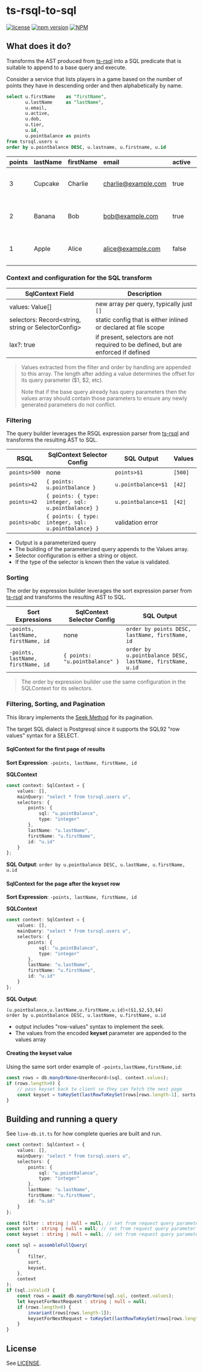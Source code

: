 # ts-rsql-to-sql

[![license](https://img.shields.io/badge/MIT-blue.svg)](https://github.com/massfords/ts-rsql-to-sql/blob/master/LICENSE)
[![npm version](https://badge.fury.io/js/ts-rsql-to-sql.svg)](https://badge.fury.io/js/ts-rsql-to-sql)
[![NPM](https://nodei.co/npm/ts-rsql-to-sql.png?stars=true)](https://www.npmjs.com/package/ts-rsql-to-sql)

## What does it do?

Transforms the AST produced from [ts-rsql](https://github.com/trevor-leach/ts-rsql) into a SQL predicate that is suitable to append to a base query and execute. 

Consider a service that lists players in a game based on the number of points they have in descending order and then alphabetically by name.
```sql
select u.firstName    as "firstName",
       u.lastName     as "lastName",
       u.email,
       u.active,
       u.dob,
       u.tier,
       u.id,
       u.pointbalance as points
from tsrsql.users u
order by u.pointbalance DESC, u.lastname, u.firstname, u.id
```

| points | lastName | firstName | email               | active | dob        | tier   | id                                   |
|:-------|:---------|:----------|:--------------------|:-------|:-----------|:-------|:-------------------------------------|
| 3      | Cupcake  | Charlie   | charlie@example.com | true   | 1960-03-05 | GOLD   | 0399c724-5829-5458-b7ac-ac6a298e0e4b |
| 2      | Banana   | Bob       | bob@example.com     | true   | 1960-02-04 | SILVER | 7139e81e-dc13-54d1-8c10-6fe6f7bfb34e |
| 1      | Apple    | Alice     | alice@example.com   | false  | 1960-01-03 | BRONZE | 7fd757a2-2173-5a60-8d25-615994740358 |


### Context and configuration for the SQL transform

| SqlContext Field                                    | Description                                                                                                                    | 
|-----------------------------------------------------|--------------------------------------------------------------------------------------------------------------------------------|
| values: Value[]                                     | new array per query, typically just `[]`                                                                                       | 
| selectors: Record<string, string or SelectorConfig> | static config that is either inlined or declared at file scope                                                                 | 
| lax?: true                                          | if present, selectors are not required to be defined, but are enforced if defined                                              | 

> Values extracted from the filter and order by handling are appended to this array. 
> The length after adding a value determines the offset for its query parameter ($1, $2, etc).
> 
> Note that if the base query already has query parameters then the values 
> array should contain those parameters to ensure any newly generated 
> parameters do not conflict.
> 

### Filtering
 
The query builder leverages the RSQL expression parser from [ts-rsql](https://github.com/trevor-leach/ts-rsql) and transforms the resulting AST to SQL.

| RSQL         | SqlContext Selector Config                          | SQL Output          | Values  |
|--------------|-----------------------------------------------------|---------------------|---------|
| `points>500` | none                                                | `points>$1`         | `[500]` |
| `points>42`  | `{ points: u.pointbalance }`                        | `u.pointbalance=$1` | `[42]`  |
| `points>42`  | `{ points: { type: integer, sql: u.pointbalance} }` | `u.pointbalance=$1` | `[42]`  |
| `points>abc` | `{ points: { type: integer, sql: u.pointbalance} }` | validation error    |         |

- Output is a parameterized query
- The building of the parameterized query appends to the Values array.
- Selector configuration is either a string or object.
- If the type of the selector is known then the value is validated. 

### Sorting
The order by expression builder leverages the sort expression parser from [ts-rsql](https://github.com/trevor-leach/ts-rsql) and transforms the resulting AST to SQL. 

| Sort Expressions                   | SqlContext Selector Config     | SQL Output                                                |
|------------------------------------|--------------------------------|-----------------------------------------------------------|
| `-points, lastName, firstName, id` | none                           | `order by points DESC, lastName, firstName, id`           |
| `-points, lastName, firstName, id` | `{ points: "u.pointbalance" }` | `order by u.pointbalance DESC, lastName, firstName, u.id` |

> The order by expression builder use the same configuration in the SQLContext for its selectors. 

### Filtering, Sorting, and Pagination

This library implements the [Seek Method](https://use-the-index-luke.com/sql/partial-results/fetch-next-page) for its pagination.

The target SQL dialect is Postgresql since it supports the SQL92 "row values" syntax for a SELECT.

#### SqlContext for the first page of results

**Sort Expression**: `-points, lastName, firstName, id`

**SQLContext**
```typescript
const context: SqlContext = {
    values: [],
    mainQuery: "select * from tsrsql.users u",
    selectors: {
        points: {
            sql: "u.pointBalance",
            type: "integer"
        },
        lastName: "u.lastName",
        firstName: "u.firstName",
        id: "u.id"
    }
};
```

**SQL Output**: `order by u.pointbalance DESC, u.lastName, u.firstName, u.id`

#### SqlContext for the page after the **keyset** row

**Sort Expression**: `-points, lastName, firstName, id`

**SQLContext**
```typescript
const context: SqlContext = {
    values: [],
    mainQuery: "select * from tsrsql.users u",
    selectors: {
        points: {
            sql: "u.pointBalance",
            type: "integer"
        },
        lastName: "u.lastName",
        firstName: "u.firstName",
        id: "u.id"
    }
};
```

**SQL Output**:
```
(u.pointbalance,u.lastName,u.firstName,u.id)<($1,$2,$3,$4)
order by u.pointbalance DESC, u.lastName, u.firstName, u.id
```
- output includes "row-values" syntax to implement the seek.
- The values from the encoded **keyset** parameter are appended to the values array

#### Creating the **keyset** value
Using the same sort order example of `-points,lastName,firstName,id`:

```typescript
const rows = db.manyOrNone<UserRecord>(sql, context.values);
if (rows.length>0) {
    // pass keyset back to client so they can fetch the next page
    const keyset = toKeySet(lastRowToKeySet(rows[rows.length-1], sorts, context));
}
```

## Building and running a query

See `live-db.it.ts` for how complete queries are built and run.

```typescript
const context: SqlContext = {
    values: [],
    mainQuery: "select * from tsrsql.users u",
    selectors: {
        points: {
            sql: "u.pointBalance",
            type: "integer"
        },
        lastName: "u.lastName",
        firstName: "u.firstName",
        id: "u.id"
    }
};

const filter : string | null = null; // set from request query parameter
const sort : string | null = null; // set from request query parameter
const keyset : string | null = null; // set from request query parameter

const sql = assembleFullQuery(
    {
        filter,
        sort,
        keyset,
    },
    context
);
if (sql.isValid) {
    const rows = await db.manyOrNone(sql.sql, context.values);
    let keysetForNextRequest : string | null = null;
    if (rows.length>0) {
        invariant(rows[rows.length-1]);
        keysetForNextRequest = toKeySet(lastRowToKeySet(rows[rows.length-1], parsedSorts, context));
    }
}
```

## License
See [LICENSE](./LICENSE).

